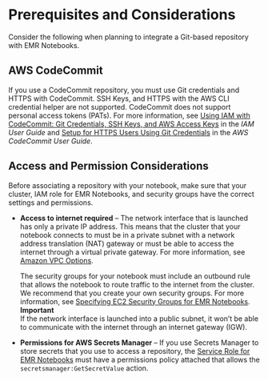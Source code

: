 # Prerequisites and Considerations<a name="emr-managed-notebooks-git-considerations"></a>

Consider the following when planning to integrate a Git\-based repository with EMR Notebooks\.

## AWS CodeCommit<a name="code-commit-considerations"></a>

If you use a CodeCommit repository, you must use Git credentials and HTTPS with CodeCommit\. SSH Keys, and HTTPS with the AWS CLI credential helper are not supported\. CodeCommit does not support personal access tokens \(PATs\)\. For more information, see [Using IAM with CodeCommit: Git Credentials, SSH Keys, and AWS Access Keys](https://docs.aws.amazon.com/IAM/latest/UserGuide/id_credentials_ssh-keys.html) in the *IAM User Guide* and [Setup for HTTPS Users Using Git Credentials](https://docs.aws.amazon.com/codecommit/latest/userguide/setting-up-gc.html) in the *AWS CodeCommit User Guide*\.

## Access and Permission Considerations<a name="access-considerations"></a>

Before associating a repository with your notebook, make sure that your cluster, IAM role for EMR Notebooks, and security groups have the correct settings and permissions\.
+ **Access to internet required** – The network interface that is launched has only a private IP address\. This means that the cluster that your notebook connects to must be in a private subnet with a network address translation \(NAT\) gateway or must be able to access the internet through a virtual private gateway\. For more information, see [Amazon VPC Options](https://docs.aws.amazon.com/emr/latest/ManagementGuide/emr-clusters-in-a-vpc.html)\.

  The security groups for your notebook must include an outbound rule that allows the notebook to route traffic to the internet from the cluster\. We recommend that you create your own security groups\. For more information, see [Specifying EC2 Security Groups for EMR Notebooks](https://docs.aws.amazon.com/emr/latest/ManagementGuide/emr-managed-notebooks-security-groups.html)\.
**Important**  
If the network interface is launched into a public subnet, it won’t be able to communicate with the internet through an internet gateway \(IGW\)\.
+ **Permissions for AWS Secrets Manager** – If you use Secrets Manager to store secrets that you use to access a repository, the [Service Role for EMR Notebooks](emr-managed-notebooks-service-role.md) must have a permissions policy attached that allows the `secretsmanager:GetSecretValue` action\.